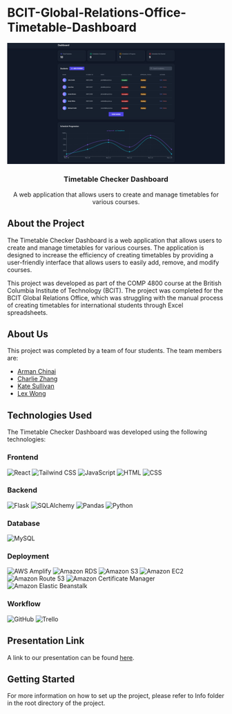 # BCIT-Global-Relations-Office-Timetable-Dashboard

<div align="center">
  <a href="https://github.com/ChinaiArman/BCIT-Global-Relations-Office-Timetable-Dashboard">
    <img src="client/public/dashboard.png" alt="Dashboard">
  </a>

<h3 align="center">Timetable Checker Dashboard</h3>

  <p align="center">
    A web application that allows users to create and manage timetables for various courses.
    <br>
  </p>
</div>

## About the Project

The Timetable Checker Dashboard is a web application that allows users to create and manage timetables for various courses. The application is designed to increase the efficiency of creating timetables by providing a user-friendly interface that allows users to easily add, remove, and modify courses.

This project was developed as part of the COMP 4800 course at the British Columbia Institute of Technology (BCIT). The project was completed for the BCIT Global Relations Office, which was struggling with the manual process of creating timetables for international students through Excel spreadsheets.

## About Us

This project was completed by a team of four students. The team members are:

- [Arman Chinai](https://github.com/ChinaiArman)
- [Charlie Zhang](https://github.com/cz1501)
- [Kate Sullivan](https://github.com/katesully)
- [Lex Wong](https://github.com/levxxvi)

## Technologies Used

The Timetable Checker Dashboard was developed using the following technologies:

### Frontend
![React](https://img.shields.io/badge/-React-61DAFB?logo=react&logoColor=white&style=for-the-badge)
![Tailwind CSS](https://img.shields.io/badge/-Tailwind_CSS-38B2AC?logo=tailwind-css&logoColor=white&style=for-the-badge)
![JavaScript](https://img.shields.io/badge/-JavaScript-F7DF1E?logo=javascript&logoColor=black&style=for-the-badge)
![HTML](https://img.shields.io/badge/-HTML-E34F26?logo=html5&logoColor=white&style=for-the-badge)
![CSS](https://img.shields.io/badge/-CSS-1572B6?logo=css3&logoColor=white&style=for-the-badge)

### Backend
![Flask](https://img.shields.io/badge/-Flask-000000?logo=flask&logoColor=white&style=for-the-badge)
![SQLAlchemy](https://img.shields.io/badge/-SQLAlchemy-333333?logo=sqlalchemy&logoColor=white&style=for-the-badge)
![Pandas](https://img.shields.io/badge/-Pandas-150458?logo=pandas&logoColor=white&style=for-the-badge)
![Python](https://img.shields.io/badge/-Python-3776AB?logo=python&logoColor=white&style=for-the-badge)

### Database
![MySQL](https://img.shields.io/badge/-MySQL-4479A1?logo=mysql&logoColor=white&style=for-the-badge)

### Deployment
![AWS Amplify](https://img.shields.io/badge/-AWS_Amplify-FF9900?logo=aws-amplify&logoColor=white&style=for-the-badge)
![Amazon RDS](https://img.shields.io/badge/-Amazon_RDS-232F3E?logo=amazon-rds&logoColor=white&style=for-the-badge)
![Amazon S3](https://img.shields.io/badge/-Amazon_S3-569A31?logo=amazon-s3&logoColor=white&style=for-the-badge)
![Amazon EC2](https://img.shields.io/badge/-Amazon_EC2-232F3E?logo=amazon-ec2&logoColor=white&style=for-the-badge)
![Amazon Route 53](https://img.shields.io/badge/-Amazon_Route_53-232F3E?logo=amazon-route-53&logoColor=white&style=for-the-badge)
![Amazon Certificate Manager](https://img.shields.io/badge/-Amazon_Certificate_Manager-232F3E?logo=amazon-certificate-manager&logoColor=white&style=for-the-badge)
![Amazon Elastic Beanstalk](https://img.shields.io/badge/-Amazon_Elastic_Beanstalk-232F3E?logo=amazon-elastic-beanstalk&logoColor=white&style=for-the-badge)

### Workflow
![GitHub](https://img.shields.io/badge/-GitHub-181717?logo=github&logoColor=white&style=for-the-badge)
![Trello](https://img.shields.io/badge/-Trello-0079BF?logo=trello&logoColor=white&style=for-the-badge)

## Presentation Link

A link to our presentation can be found [here](https://docs.google.com/presentation/d/1Mwy2Fd08_YxMy2MO3FUxQv2umDQMtCCJq8nTUQ3dnS4/edit?usp=sharing).

## Getting Started
For more information on how to set up the project, please refer to Info folder in the root directory of the project.
